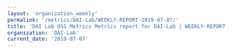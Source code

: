 ```yaml
---
layout: 'organization_weekly'
permalink: '/metrics/DAI-Lab/WEEKLY-REPORT-2019-07-07/'
title: 'DAI Lab OSS Metrics Metrics report for DAI-Lab | WEEKLY-REPORT-2019-07-07'
organization: 'DAI-Lab'
current_date: '2019-07-07'
---
```

